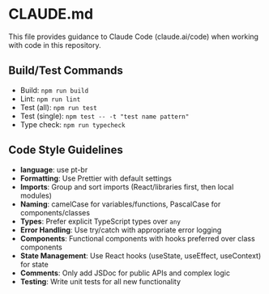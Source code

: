 # CLAUDE.md

This file provides guidance to Claude Code (claude.ai/code) when working with code in this repository.

## Build/Test Commands

- Build: `npm run build`
- Lint: `npm run lint`
- Test (all): `npm run test`
- Test (single): `npm test -- -t "test name pattern"`
- Type check: `npm run typecheck`

## Code Style Guidelines

- **language**: use pt-br
- **Formatting**: Use Prettier with default settings
- **Imports**: Group and sort imports (React/libraries first, then local modules)
- **Naming**: camelCase for variables/functions, PascalCase for components/classes
- **Types**: Prefer explicit TypeScript types over `any`
- **Error Handling**: Use try/catch with appropriate error logging
- **Components**: Functional components with hooks preferred over class components
- **State Management**: Use React hooks (useState, useEffect, useContext) for state
- **Comments**: Only add JSDoc for public APIs and complex logic
- **Testing**: Write unit tests for all new functionality
